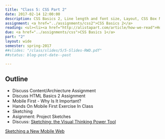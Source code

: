 ```yaml
---
title: "Class 5: CSS Part 2"
date: 2017-02-14 12:00:00
description: CSS Basics 2, Line length and font size, Layout, CSS Box Model Video, Work on CSS Basics 2 In Class
assignment: <a href="../assignments/css2">CSS Basics 2</a>
reading: <ul><li><a href="http://alistapart.com/article/how-we-read">How We Read by Jason Santa Maria</a></li><li><a href="http://www.smashingmagazine.com/2014/09/balancing-line-length-font-size-responsive-web-design/">Size Matters - Balancing Line Length and Font Size in Responsive Web Design</a></li><li><a href="http://lynda.com/CSS-tutorials/Making-Sense-CSS-Box-Model/372544-2.html">In Class - Watch Understanding the CSS Box Model on Lynda.com</a></li><li><i>HTML&CSS</i> Ch. 13 Boxes, Ch. 15 Layout, Ch. 16 Images</li></ul>
due: <a href="../assignments/css">CSS Basics 1</a>
part: "2"
layout: wide
semester: spring-2017
##slides: "/class/slides/5/5-Slides-RWD.pdf"
##status: blog-post-date--past

---
```


## Outline

* Discuss Content/Archiecture Assignment
* Discuss HTML Basics 2 Assignment
* Mobile First - Why Is It Important?
* Hands On Mobile First Exercise In Class
* Sketching
* Asignment: Project Sketches
* Discuss:  [Sketching: the Visual Thinking Power Tool](http://alistapart.com/article/sketching-the-visual-thinking-power-tool)

<a href="http://www.smashingmagazine.com/2012/06/sketching-a-new-mobile-web/">Sketching a New Mobile Web</a>
